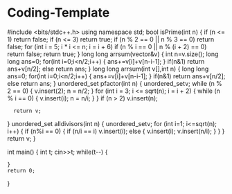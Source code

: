 # Coding-Template

#include <bits/stdc++.h>
using namespace std;
bool isPrime(int n)
{
    if (n <= 1) return false;
    if (n <= 3) return true;
    if (n % 2 == 0 || n % 3 == 0) return false;
    for (int i = 5; i * i <= n; i = i + 6)
        if (n % i == 0 || n % (i + 2) == 0)
            return false;
    return true;
}
long long arrsum(vector<int>&v)
{
    int n=v.size();
    long long ans=0;
    for(int i=0;i<n/2;i++)
    {
       ans+=v[i]+v[n-i-1];
    }
    if(n&1)
    return ans+v[n/2];
    else
    return ans;
}
long long arrsum(int v[],int n)
{
    long long ans=0;
    for(int i=0;i<n/2;i++)
    {
       ans+=v[i]+v[n-i-1];
    }
    if(n&1)
    return ans+v[n/2];
    else
    return ans;
}
unordered_set<int> pfactor(int n)
{
    unordered_set<int>v;
    while (n % 2 == 0)
    {
        v.insert(2);
        n = n/2;
    }
    for (int i = 3; i <= sqrt(n); i = i + 2)
    {
        while (n % i == 0)
        {
            v.insert(i);
            n = n/i;
        }
    }
    if (n > 2)
       v.insert(n);

      return v; 
}
unordered_set<int> alldivisors(int n)
{
    unordered_set<int>v;
    for (int i=1; i<=sqrt(n); i++)
    {
        if (n%i == 0)
        {
            if (n/i == i)
            v.insert(i);
            else
            {
                v.insert(i);
                v.insert(n/i);
            }
        }
    }
    return v;
}

int main()
{
    int t;
    cin>>t;
    while(t--)
    {
      
    }
    return 0;
}
